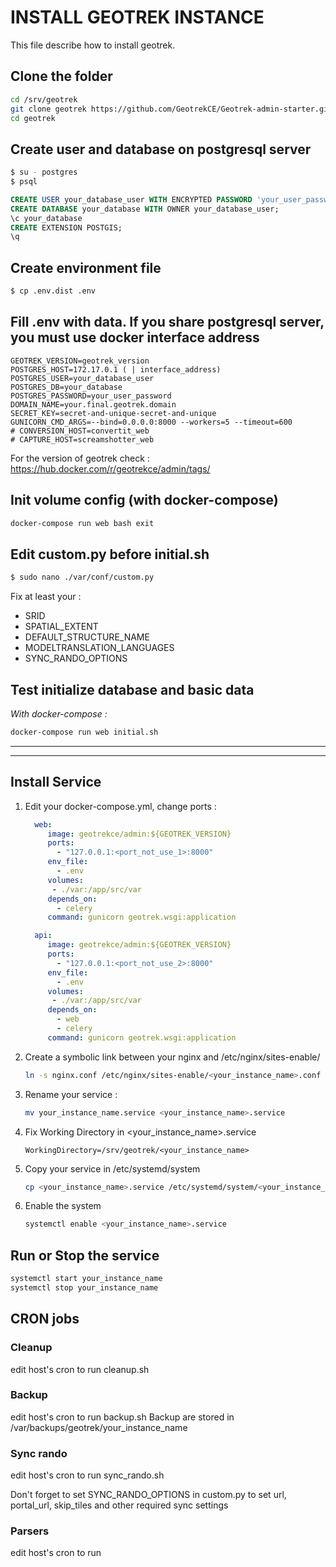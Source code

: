 # INSTALL GEOTREK INSTANCE

This file describe how to install geotrek.

## Clone the folder
```bash
cd /srv/geotrek
git clone geotrek https://github.com/GeotrekCE/Geotrek-admin-starter.git
cd geotrek
```

## Create user and database on postgresql server
```bash
$ su - postgres
$ psql
```

```sql
CREATE USER your_database_user WITH ENCRYPTED PASSWORD 'your_user_password';
CREATE DATABASE your_database WITH OWNER your_database_user;
\c your_database
CREATE EXTENSION POSTGIS;
\q
```

## Create environment file


```bash
$ cp .env.dist .env
```

## Fill .env with data. If you share postgresql server, you must use docker interface address

```
GEOTREK_VERSION=geotrek_version
POSTGRES_HOST=172.17.0.1 ( | interface_address)
POSTGRES_USER=your_database_user
POSTGRES_DB=your_database
POSTGRES_PASSWORD=your_user_password
DOMAIN_NAME=your.final.geotrek.domain
SECRET_KEY=secret-and-unique-secret-and-unique
GUNICORN_CMD_ARGS=--bind=0.0.0.0:8000 --workers=5 --timeout=600
# CONVERSION_HOST=convertit_web
# CAPTURE_HOST=screamshotter_web
```
For the version of geotrek check : https://hub.docker.com/r/geotrekce/admin/tags/

## Init volume config (with docker-compose)

```bash
docker-compose run web bash exit
```

## Edit custom.py before initial.sh

```bash
$ sudo nano ./var/conf/custom.py
```

Fix at least your :
- SRID
- SPATIAL_EXTENT
- DEFAULT_STRUCTURE_NAME
- MODELTRANSLATION_LANGUAGES
- SYNC_RANDO_OPTIONS

## Test initialize database and basic data
_With docker-compose :_
```bash
docker-compose run web initial.sh
```
___________________________
___________________________

## Install Service

1. Edit your docker-compose.yml, change ports :
    ```yml
      web:
         image: geotrekce/admin:${GEOTREK_VERSION}
         ports:
           - "127.0.0.1:<port_not_use_1>:8000"
         env_file:
           - .env
         volumes:
          - ./var:/app/src/var
         depends_on:
           - celery
         command: gunicorn geotrek.wsgi:application
    
      api:
         image: geotrekce/admin:${GEOTREK_VERSION}
         ports:
           - "127.0.0.1:<port_not_use_2>:8000"
         env_file:
           - .env
         volumes:
          - ./var:/app/src/var
         depends_on:
           - web
           - celery
         command: gunicorn geotrek.wsgi:application
    ```
2. Create a symbolic link between your nginx and /etc/nginx/sites-enable/
    ```bash
    ln -s nginx.conf /etc/nginx/sites-enable/<your_instance_name>.conf
    ```
3. Rename your service :
    ```bash
    mv your_instance_name.service <your_instance_name>.service
    ```
4. Fix Working Directory in <your_instance_name>.service
    ```
    WorkingDirectory=/srv/geotrek/<your_instance_name>
    ```
5. Copy your service in /etc/systemd/system
    ```bash
    cp <your_instance_name>.service /etc/systemd/system/<your_instance_name>.service
    ```
6. Enable the system
    ```bash
    systemctl enable <your_instance_name>.service
    ```

## Run or Stop the service
```bash
systemctl start your_instance_name
systemctl stop your_instance_name
```

## CRON jobs

### Cleanup

edit host's cron to run cleanup.sh

### Backup

edit host's cron to run backup.sh
Backup are stored in /var/backups/geotrek/your_instance_name

### Sync rando

edit host's cron to run sync_rando.sh

Don't forget to set SYNC_RANDO_OPTIONS in custom.py to set url, portal_url, skip_tiles and other required sync settings

### Parsers

edit host's cron to run 